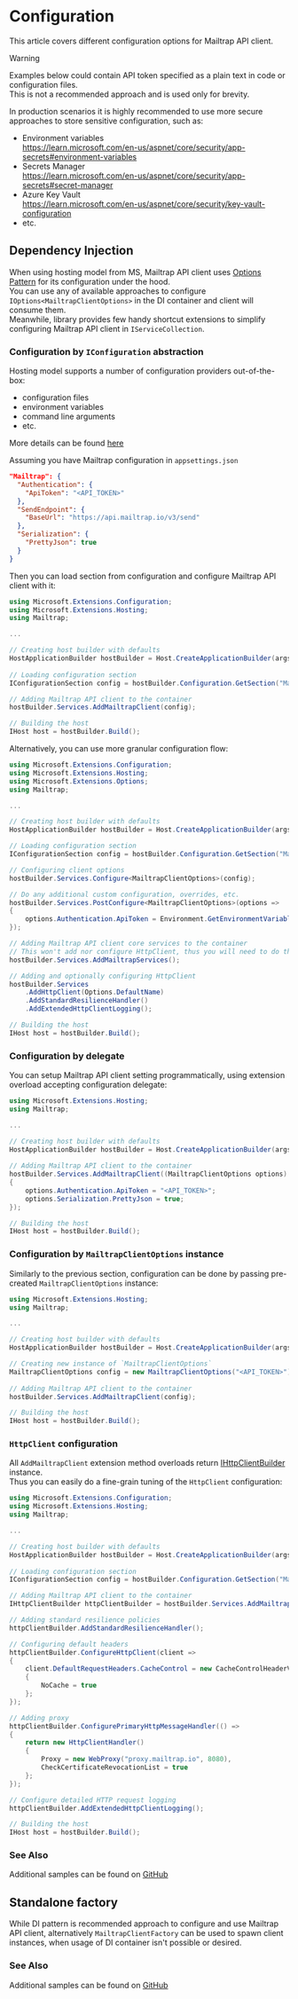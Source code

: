 # Configuration
This article covers different configuration options for Mailtrap API client.

> [!WARNING]  
> Examples below could contain API token specified as a plain text in code or configuration files.  
> This is not a recommended approach and is used only for brevity.
>
> In production scenarios it is highly recommended to use more secure approaches to store sensitive configuration, such as:
> - Environment variables  
> https://learn.microsoft.com/en-us/aspnet/core/security/app-secrets#environment-variables
> - Secrets Manager  
> https://learn.microsoft.com/en-us/aspnet/core/security/app-secrets#secret-manager
> - Azure Key Vault  
> https://learn.microsoft.com/en-us/aspnet/core/security/key-vault-configuration
> - etc.


## Dependency Injection
When using hosting model from MS, Mailtrap API client uses [Options Pattern](https://learn.microsoft.com/en-us/dotnet/core/extensions/options) for its configuration under the hood.  
You can use any of available approaches to configure `IOptions<MailtrapClientOptions>` in the DI container and client will consume them.  
Meanwhile, library provides few handy shortcut extensions to simplify configuring Mailtrap API client in `IServiceCollection`.  

### Configuration by `IConfiguration` abstraction
Hosting model supports a number of configuration providers out-of-the-box:
 - configuration files
 - environment variables
 - command line arguments
 - etc.

 More details can be found [here](https://learn.microsoft.com/en-us/dotnet/core/extensions/configuration)

Assuming you have Mailtrap configuration in `appsettings.json`
```json
"Mailtrap": {
  "Authentication": {
    "ApiToken": "<API_TOKEN>"
  },
  "SendEndpoint": {
    "BaseUrl": "https://api.mailtrap.io/v3/send"
  },
  "Serialization": {
    "PrettyJson": true
  }
}
```

Then you can load section from configuration and configure Mailtrap API client with it:
```csharp
using Microsoft.Extensions.Configuration;
using Microsoft.Extensions.Hosting;
using Mailtrap;

...

// Creating host builder with defaults
HostApplicationBuilder hostBuilder = Host.CreateApplicationBuilder(args);
        
// Loading configuration section
IConfigurationSection config = hostBuilder.Configuration.GetSection("Mailtrap");

// Adding Mailtrap API client to the container
hostBuilder.Services.AddMailtrapClient(config);

// Building the host
IHost host = hostBuilder.Build();
```

Alternatively, you can use more granular configuration flow:
```csharp
using Microsoft.Extensions.Configuration;
using Microsoft.Extensions.Hosting;
using Microsoft.Extensions.Options;
using Mailtrap;

...

// Creating host builder with defaults
HostApplicationBuilder hostBuilder = Host.CreateApplicationBuilder(args);

// Loading configuration section
IConfigurationSection config = hostBuilder.Configuration.GetSection("Mailtrap");

// Configuring client options
hostBuilder.Services.Configure<MailtrapClientOptions>(config);

// Do any additional custom configuration, overrides, etc.
hostBuilder.Services.PostConfigure<MailtrapClientOptions>(options =>
{
    options.Authentication.ApiToken = Environment.GetEnvironmentVariable("MAILTRAP_TOKEN");
});

// Adding Mailtrap API client core services to the container
// This won't add nor configure HttpClient, thus you will need to do that separately
hostBuilder.Services.AddMailtrapServices();

// Adding and optionally configuring HttpClient
hostBuilder.Services
    .AddHttpClient(Options.DefaultName)
    .AddStandardResilienceHandler()
    .AddExtendedHttpClientLogging();

// Building the host
IHost host = hostBuilder.Build();
```

### Configuration by delegate
You can setup Mailtrap API client setting programmatically, using extension overload accepting configuration delegate:
```csharp
using Microsoft.Extensions.Hosting;
using Mailtrap;

...

// Creating host builder with defaults
HostApplicationBuilder hostBuilder = Host.CreateApplicationBuilder(args);
        
// Adding Mailtrap API client to the container
hostBuilder.Services.AddMailtrapClient((MailtrapClientOptions options) =>
{
    options.Authentication.ApiToken = "<API_TOKEN>";
    options.Serialization.PrettyJson = true;
});

// Building the host
IHost host = hostBuilder.Build();
```

### Configuration by `MailtrapClientOptions` instance
Similarly to the previous section, configuration can be done by passing pre-created `MailtrapClientOptions` instance:
```csharp
using Microsoft.Extensions.Hosting;
using Mailtrap;

...

// Creating host builder with defaults
HostApplicationBuilder hostBuilder = Host.CreateApplicationBuilder(args);

// Creating new instance of `MailtrapClientOptions`
MailtrapClientOptions config = new MailtrapClientOptions("<API_TOKEN>");
        
// Adding Mailtrap API client to the container
hostBuilder.Services.AddMailtrapClient(config);

// Building the host
IHost host = hostBuilder.Build();
```

### `HttpClient` configuration
All `AddMailtrapClient` extension method overloads return [IHttpClientBuilder](https://learn.microsoft.com/en-us/dotnet/api/microsoft.extensions.dependencyinjection.ihttpclientbuilder) instance.  
Thus you can easily do a fine-grain tuning of the `HttpClient` configuration:
```csharp
using Microsoft.Extensions.Configuration;
using Microsoft.Extensions.Hosting;
using Mailtrap;

...

// Creating host builder with defaults
HostApplicationBuilder hostBuilder = Host.CreateApplicationBuilder(args);
        
// Loading configuration section
IConfigurationSection config = hostBuilder.Configuration.GetSection("Mailtrap");

// Adding Mailtrap API client to the container
IHttpClientBuilder httpClientBuilder = hostBuilder.Services.AddMailtrapClient(config);

// Adding standard resilience policies
httpClientBuilder.AddStandardResilienceHandler();

// Configuring default headers
httpClientBuilder.ConfigureHttpClient(client =>
{
    client.DefaultRequestHeaders.CacheControl = new CacheControlHeaderValue
    {
        NoCache = true
    };
});

// Adding proxy
httpClientBuilder.ConfigurePrimaryHttpMessageHandler(() =>
{
    return new HttpClientHandler()
    {
        Proxy = new WebProxy("proxy.mailtrap.io", 8080),
        CheckCertificateRevocationList = true
    };
});

// Configure detailed HTTP request logging
httpClientBuilder.AddExtendedHttpClientLogging();

// Building the host
IHost host = hostBuilder.Build();
```

### See Also
Additional samples can be found on [GitHub](https://github.com/railsware/mailtrap-dotnet/blob/docs/main/src/samples/Mailtrap.Samples.DependencyInjection/Program.cs)


## Standalone factory
While DI pattern is recommended approach to configure and use Mailtrap API client, alternatively `MailtrapClientFactory` can be used to spawn client instances, when usage of DI container isn't possible or desired.  

### 

### See Also
Additional samples can be found on [GitHub](https://github.com/railsware/mailtrap-dotnet/blob/docs/main/src/samples/Mailtrap.Samples.BasicUsage/Program.cs)
